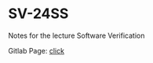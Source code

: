 # SV-24SS
Notes for the lecture Software Verification

Gitlab Page: [click](https://gitlab2.cip.ifi.lmu.de/sosy-lab/sv-notebooks-ss24)
